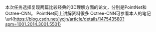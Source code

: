 本次任务选择复现两篇比较经典的3D理解方面的论文，分别是PointNet和Octree-CNN。
PointNet网上讲解资料很多
Octree-CNN可参看本人的笔记\url{https://blog.csdn.net/jycjn/article/details/147543580?spm=1001.2014.3001.5501}
